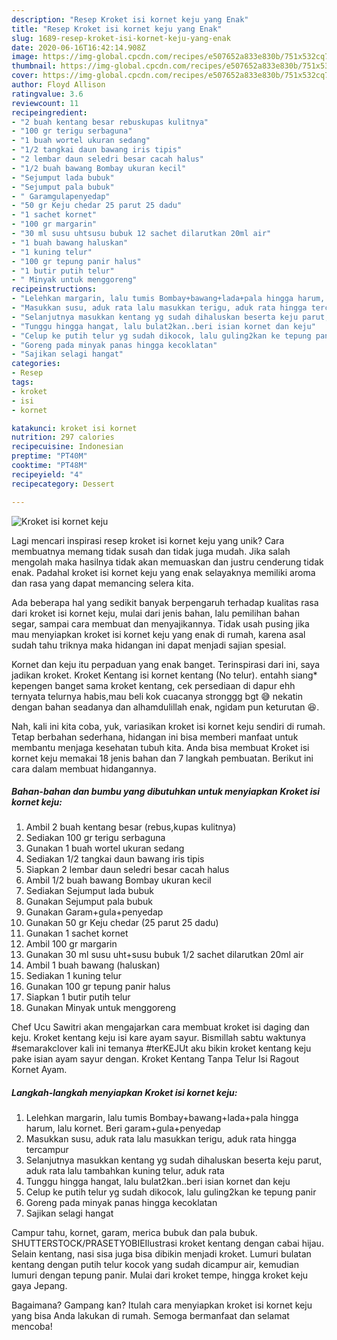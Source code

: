 ```yaml
---
description: "Resep Kroket isi kornet keju yang Enak"
title: "Resep Kroket isi kornet keju yang Enak"
slug: 1689-resep-kroket-isi-kornet-keju-yang-enak
date: 2020-06-16T16:42:14.908Z
image: https://img-global.cpcdn.com/recipes/e507652a833e830b/751x532cq70/kroket-isi-kornet-keju-foto-resep-utama.jpg
thumbnail: https://img-global.cpcdn.com/recipes/e507652a833e830b/751x532cq70/kroket-isi-kornet-keju-foto-resep-utama.jpg
cover: https://img-global.cpcdn.com/recipes/e507652a833e830b/751x532cq70/kroket-isi-kornet-keju-foto-resep-utama.jpg
author: Floyd Allison
ratingvalue: 3.6
reviewcount: 11
recipeingredient:
- "2 buah kentang besar rebuskupas kulitnya"
- "100 gr terigu serbaguna"
- "1 buah wortel ukuran sedang"
- "1/2 tangkai daun bawang iris tipis"
- "2 lembar daun seledri besar cacah halus"
- "1/2 buah bawang Bombay ukuran kecil"
- "Sejumput lada bubuk"
- "Sejumput pala bubuk"
- " Garamgulapenyedap"
- "50 gr Keju chedar 25 parut 25 dadu"
- "1 sachet kornet"
- "100 gr margarin"
- "30 ml susu uhtsusu bubuk 12 sachet dilarutkan 20ml air"
- "1 buah bawang haluskan"
- "1 kuning telur"
- "100 gr tepung panir halus"
- "1 butir putih telur"
- " Minyak untuk menggoreng"
recipeinstructions:
- "Lelehkan margarin, lalu tumis Bombay+bawang+lada+pala hingga harum, lalu kornet. Beri garam+gula+penyedap"
- "Masukkan susu, aduk rata lalu masukkan terigu, aduk rata hingga tercampur"
- "Selanjutnya masukkan kentang yg sudah dihaluskan beserta keju parut, aduk rata lalu tambahkan kuning telur, aduk rata"
- "Tunggu hingga hangat, lalu bulat2kan..beri isian kornet dan keju"
- "Celup ke putih telur yg sudah dikocok, lalu guling2kan ke tepung panir"
- "Goreng pada minyak panas hingga kecoklatan"
- "Sajikan selagi hangat"
categories:
- Resep
tags:
- kroket
- isi
- kornet

katakunci: kroket isi kornet 
nutrition: 297 calories
recipecuisine: Indonesian
preptime: "PT40M"
cooktime: "PT48M"
recipeyield: "4"
recipecategory: Dessert

---
```



![Kroket isi kornet keju](https://img-global.cpcdn.com/recipes/e507652a833e830b/751x532cq70/kroket-isi-kornet-keju-foto-resep-utama.jpg)

Lagi mencari inspirasi resep kroket isi kornet keju yang unik? Cara membuatnya memang tidak susah dan tidak juga mudah. Jika salah mengolah maka hasilnya tidak akan memuaskan dan justru cenderung tidak enak. Padahal kroket isi kornet keju yang enak selayaknya memiliki aroma dan rasa yang dapat memancing selera kita.

Ada beberapa hal yang sedikit banyak berpengaruh terhadap kualitas rasa dari kroket isi kornet keju, mulai dari jenis bahan, lalu pemilihan bahan segar, sampai cara membuat dan menyajikannya. Tidak usah pusing jika mau menyiapkan kroket isi kornet keju yang enak di rumah, karena asal sudah tahu triknya maka hidangan ini dapat menjadi sajian spesial.

Kornet dan keju itu perpaduan yang enak banget. Terinspirasi dari ini, saya jadikan kroket. Kroket Kentang isi kornet kentang (No telur). entahh siang* kepengen banget sama kroket kentang, cek persediaan di dapur ehh ternyata telurnya habis,mau beli kok cuacanya stronggg bgt 😅 nekatin dengan bahan seadanya dan alhamdulillah enak, ngidam pun keturutan 😆.


Nah, kali ini kita coba, yuk, variasikan kroket isi kornet keju sendiri di rumah. Tetap berbahan sederhana, hidangan ini bisa memberi manfaat untuk membantu menjaga kesehatan tubuh kita. Anda bisa membuat Kroket isi kornet keju memakai 18 jenis bahan dan 7 langkah pembuatan. Berikut ini cara dalam membuat hidangannya.

<!--inarticleads1-->

##### Bahan-bahan dan bumbu yang dibutuhkan untuk menyiapkan Kroket isi kornet keju:

1. Ambil 2 buah kentang besar (rebus,kupas kulitnya)
1. Sediakan 100 gr terigu serbaguna
1. Gunakan 1 buah wortel ukuran sedang
1. Sediakan 1/2 tangkai daun bawang iris tipis
1. Siapkan 2 lembar daun seledri besar cacah halus
1. Ambil 1/2 buah bawang Bombay ukuran kecil
1. Sediakan Sejumput lada bubuk
1. Gunakan Sejumput pala bubuk
1. Gunakan  Garam+gula+penyedap
1. Gunakan 50 gr Keju chedar (25 parut 25 dadu)
1. Gunakan 1 sachet kornet
1. Ambil 100 gr margarin
1. Gunakan 30 ml susu uht+susu bubuk 1/2 sachet dilarutkan 20ml air
1. Ambil 1 buah bawang (haluskan)
1. Sediakan 1 kuning telur
1. Gunakan 100 gr tepung panir halus
1. Siapkan 1 butir putih telur
1. Gunakan  Minyak untuk menggoreng


Chef Ucu Sawitri akan mengajarkan cara membuat kroket isi daging dan keju. Kroket kentang keju isi kare ayam sayur. Bismillah sabtu waktunya #semarakclover kali ini temanya #terKEJUt aku bikin kroket kentang keju pake isian ayam sayur dengan. Kroket Kentang Tanpa Telur Isi Ragout Kornet Ayam. 

<!--inarticleads2-->

##### Langkah-langkah menyiapkan Kroket isi kornet keju:

1. Lelehkan margarin, lalu tumis Bombay+bawang+lada+pala hingga harum, lalu kornet. Beri garam+gula+penyedap
1. Masukkan susu, aduk rata lalu masukkan terigu, aduk rata hingga tercampur
1. Selanjutnya masukkan kentang yg sudah dihaluskan beserta keju parut, aduk rata lalu tambahkan kuning telur, aduk rata
1. Tunggu hingga hangat, lalu bulat2kan..beri isian kornet dan keju
1. Celup ke putih telur yg sudah dikocok, lalu guling2kan ke tepung panir
1. Goreng pada minyak panas hingga kecoklatan
1. Sajikan selagi hangat


Campur tahu, kornet, garam, merica bubuk dan pala bubuk. SHUTTERSTOCK/PRASETYOBIEIlustrasi kroket kentang dengan cabai hijau. Selain kentang, nasi sisa juga bisa dibikin menjadi kroket. Lumuri bulatan kentang dengan putih telur kocok yang sudah dicampur air, kemudian lumuri dengan tepung panir. Mulai dari kroket tempe, hingga kroket keju gaya Jepang. 

Bagaimana? Gampang kan? Itulah cara menyiapkan kroket isi kornet keju yang bisa Anda lakukan di rumah. Semoga bermanfaat dan selamat mencoba!
